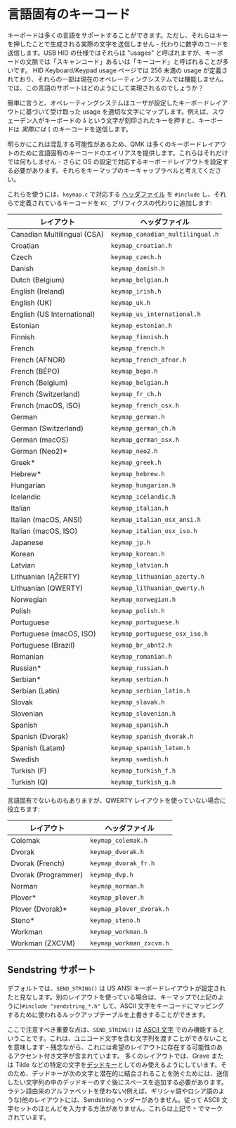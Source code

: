 # 言語固有のキーコード

<!---
  original document: 0.9.55:docs/reference_keymap_extras.md
  git diff 0.9.55 HEAD -- docs/reference_keymap_extras.md | cat
-->

キーボードは多くの言語をサポートすることができます。ただし、それらはキーを押したことで生成される実際の文字を送信しません - 代わりに数字のコードを送信します。USB HID の仕様ではそれらは "usages" と呼ばれますが、キーボードの文脈では「スキャンコード」あるいは「キーコード」と呼ばれることが多いです。
HID Keyboard/Keypad usage ページでは 256 未満の usage が定義されており、それらの一部は現在のオペレーティングシステムでは機能しません。では、この言語のサポートはどのようにして実現されるのでしょうか？

簡単に言うと、オペレーティングシステムはユーザが設定したキーボードレイアウトに基づいて受け取った usage を適切な文字にマップします。例えば、スウェーデン人がキーボードの `å` という文字が刻印されたキーを押すと、キーボードは *実際には* `[` のキーコードを送信します。

明らかにこれは混乱する可能性があるため、QMK は多くのキーボードレイアウトのために言語固有のキーコードのエイリアスを提供します。これらはそれだけでは何もしません - さらに OS の設定で対応するキーボードレイアウトを設定する必要があります。それらをキーマップのキーキャップラベルと考えてください。

これらを使うには、`keymap.c` で対応する [ヘッダファイル](https://github.com/qmk/qmk_firmware/tree/master/quantum/keymap_extras) を `#include` し、それらで定義されているキーコードを `KC_` プリフィクスの代わりに追加します:

| レイアウト                  | ヘッダファイル                   |
|-----------------------------|----------------------------------|
| Canadian Multilingual (CSA) | `keymap_canadian_multilingual.h` |
| Croatian                    | `keymap_croatian.h`              |
| Czech                       | `keymap_czech.h`                 |
| Danish                      | `keymap_danish.h`                |
| Dutch (Belgium)             | `keymap_belgian.h`               |
| English (Ireland)           | `keymap_irish.h`                 |
| English (UK)                | `keymap_uk.h`                    |
| English (US International)  | `keymap_us_international.h`      |
| Estonian                    | `keymap_estonian.h`              |
| Finnish                     | `keymap_finnish.h`               |
| French                      | `keymap_french.h`                |
| French (AFNOR)              | `keymap_french_afnor.h`          |
| French (BÉPO)               | `keymap_bepo.h`                  |
| French (Belgium)            | `keymap_belgian.h`               |
| French (Switzerland)        | `keymap_fr_ch.h`                 |
| French (macOS, ISO)         | `keymap_french_osx.h`            |
| German                      | `keymap_german.h`                |
| German (Switzerland)        | `keymap_german_ch.h`             |
| German (macOS)              | `keymap_german_osx.h`            |
| German (Neo2)*              | `keymap_neo2.h`                  |
| Greek*                      | `keymap_greek.h`                 |
| Hebrew*                     | `keymap_hebrew.h`                |
| Hungarian                   | `keymap_hungarian.h`             |
| Icelandic                   | `keymap_icelandic.h`             |
| Italian                     | `keymap_italian.h`               |
| Italian (macOS, ANSI)       | `keymap_italian_osx_ansi.h`      |
| Italian (macOS, ISO)        | `keymap_italian_osx_iso.h`       |
| Japanese                    | `keymap_jp.h`                    |
| Korean                      | `keymap_korean.h`                |
| Latvian                     | `keymap_latvian.h`               |
| Lithuanian (ĄŽERTY)         | `keymap_lithuanian_azerty.h`     |
| Lithuanian (QWERTY)         | `keymap_lithuanian_qwerty.h`     |
| Norwegian                   | `keymap_norwegian.h`             |
| Polish                      | `keymap_polish.h`                |
| Portuguese                  | `keymap_portuguese.h`            |
| Portuguese (macOS, ISO)     | `keymap_portuguese_osx_iso.h`    |
| Portuguese (Brazil)         | `keymap_br_abnt2.h`              |
| Romanian                    | `keymap_romanian.h`              |
| Russian*                    | `keymap_russian.h`               |
| Serbian*                    | `keymap_serbian.h`               |
| Serbian (Latin)             | `keymap_serbian_latin.h`         |
| Slovak                      | `keymap_slovak.h`                |
| Slovenian                   | `keymap_slovenian.h`             |
| Spanish                     | `keymap_spanish.h`               |
| Spanish (Dvorak)            | `keymap_spanish_dvorak.h`        |
| Spanish (Latam)             | `keymap_spanish_latam.h`         |
| Swedish                     | `keymap_swedish.h`               |
| Turkish (F)                 | `keymap_turkish_f.h`             |
| Turkish (Q)                 | `keymap_turkish_q.h`             |

言語固有でないものもありますが、QWERTY レイアウトを使っていない場合に役立ちます:

| レイアウト          | ヘッダファイル           |
|---------------------|--------------------------|
| Colemak             | `keymap_colemak.h`       |
| Dvorak              | `keymap_dvorak.h`        |
| Dvorak (French)     | `keymap_dvorak_fr.h`     |
| Dvorak (Programmer) | `keymap_dvp.h`           |
| Norman              | `keymap_norman.h`        |
| Plover*             | `keymap_plover.h`        |
| Plover (Dvorak)*    | `keymap_plover_dvorak.h` |
| Steno*              | `keymap_steno.h`         |
| Workman             | `keymap_workman.h`       |
| Workman (ZXCVM)     | `keymap_workman_zxcvm.h` |

## Sendstring サポート

デフォルトでは、`SEND_STRING()` は US ANSI キーボードレイアウトが設定されたと見なします。別のレイアウトを使っている場合は、キーマップで(上記のように)`#include "sendstring_*.h"` して、ASCII 文字をキーコードにマッピングするために使われるルックアップテーブルを上書きすることができます。

ここで注意すべき重要な点は、`SEND_STRING()` は [ASCII 文字](https://en.wikipedia.org/wiki/ASCII#Character_set) でのみ機能するということです。これは、ユニコード文字を含む文字列を渡すことができないことを意味します - 残念ながら、これには希望のレイアウトに存在する可能性のあるアクセント付き文字が含まれています。
多くのレイアウトでは、Grave または Tilde などの特定の文字を[デッドキー](https://en.wikipedia.org/wiki/Dead_key)としてのみ使えるようにしています。そのため、デッドキーが次の文字と潜在的に結合されることを防ぐためには、送信したい文字列の中のデッドキーのすぐ後にスペースを追加する必要があります。
ラテン語由来のアルファベットを使わない(例えば、ギリシャ語やロシア語のような)他のレイアウトには、Sendstring ヘッダーがありません。従って ASCII 文字セットのほとんどを入力する方法がありません。これらは上記で `*` でマークされています。
